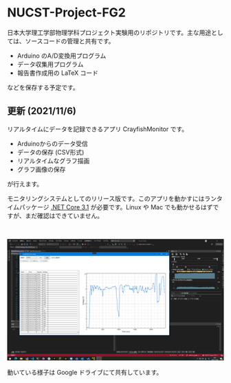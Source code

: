 # NUCST-Project-FG2
日本大学理工学部物理学科プロジェクト実験用のリポジトリです。主な用途としては、ソースコードの管理と共有です。

- Arduino のA/D変換用プログラム
- データ収集用プログラム
- 報告書作成用の LaTeX コード

などを保存する予定です。

## 更新 (2021/11/6)
リアルタイムにデータを記録できるアプリ CrayfishMonitor です。
 
 - Arduinoからのデータ受信
 - データの保存 (CSV形式)
 - リアルタイムなグラフ描画
 - グラフ画像の保存

が行えます。

モニタリングシステムとしてのリリース版です。このアプリを動かすにはランタイムパッケージ [.NET Core 3.1](https://dotnet.microsoft.com/download/dotnet/3.1) が必要です。Linux や Mac でも動かせるはずですが、まだ確認はできていません。

</br>

![](Images/20211106/fig01.png)

動いている様子は Google ドライブにて共有しています。